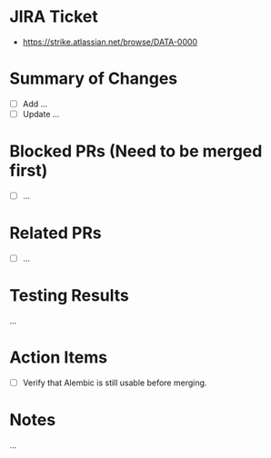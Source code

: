 [//]: <> (This template serves as a starting point and can be modified or discarded as needed to suit your specific requirements.)

# JIRA Ticket

- https://strike.atlassian.net/browse/DATA-0000

# Summary of Changes

- [ ] Add ...
- [ ] Update ...

# Blocked PRs (Need to be merged first)

- [ ] ...

# Related PRs

- [ ] ...

# Testing Results

...

# Action Items

- [ ] Verify that Alembic is still usable before merging.

# Notes

...
